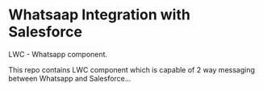 # Whatsaap Integration with Salesforce
LWC - Whatsapp component.

This repo contains LWC component which is capable of 2 way messaging between Whatsapp and Salesforce...
